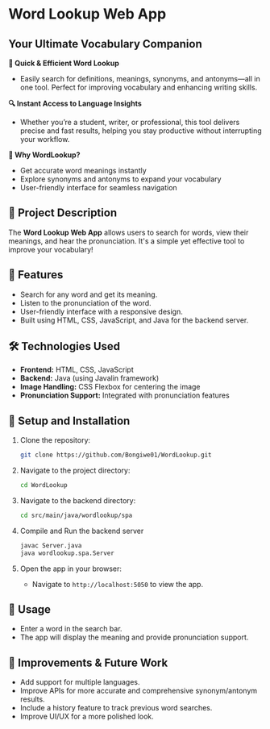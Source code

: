 # Word Lookup Web App
## Your Ultimate Vocabulary Companion

**🚀 Quick & Efficient Word Lookup**
- Easily search for definitions, meanings, synonyms, and antonyms—all in one tool. Perfect for improving vocabulary and enhancing writing skills.

**🔍 Instant Access to Language Insights**
- Whether you’re a student, writer, or professional, this tool delivers precise and fast results, helping you stay productive without interrupting your workflow.

**🧠 Why WordLookup?**
- Get accurate word meanings instantly
- Explore synonyms and antonyms to expand your vocabulary
- User-friendly interface for seamless navigation

## 📖 Project Description
The **Word Lookup Web App** allows users to search for words, view their meanings, and hear the pronunciation. It's a simple yet effective tool to improve your vocabulary!

## 🚀 Features
- Search for any word and get its meaning.
- Listen to the pronunciation of the word.
- User-friendly interface with a responsive design.
- Built using HTML, CSS, JavaScript, and Java for the backend server.

## 🛠️ Technologies Used
- **Frontend:** HTML, CSS, JavaScript
- **Backend:** Java (using Javalin framework)
- **Image Handling:** CSS Flexbox for centering the image
- **Pronunciation Support:** Integrated with pronunciation features

## 🔧 Setup and Installation

1. Clone the repository:
    ```bash
    git clone https://github.com/Bongiwe01/WordLookup.git
    ```

2. Navigate to the project directory:
    ```bash
    cd WordLookup
    ```

3. Navigate to the backend directory:
    ```bash
    cd src/main/java/wordlookup/spa

4. Compile and Run the backend server
    ```bash
    javac Server.java
    java wordlookup.spa.Server


5. Open the app in your browser:
    - Navigate to `http://localhost:5050` to view the app.

## 📝 Usage
- Enter a word in the search bar.
- The app will display the meaning and provide pronunciation support.

## 🚧 Improvements & Future Work
- Add support for multiple languages.
- Improve APIs for more accurate and comprehensive synonym/antonym results.
- Include a history feature to track previous word searches.
- Improve UI/UX for a more polished look.
